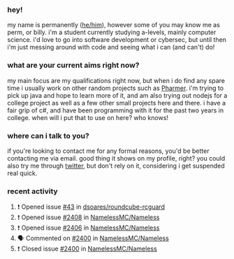 ### hey!
my name is permanently ([he/him](https://pronoun.is/he)), however some of you may know me as perm, or billy. i'm a student currently studying a-levels, mainly computer science. i'd love to go into software development or cybersec, but until then i'm just messing around with code and seeing what i can (and can't) do!

### what are your current aims right now?
my main focus are my qualifications right now, but when i do find any spare time i usually work on other random projects such as [Pharmer](https://github.com/Permanently/Pharmer). i'm trying to pick up java and hope to learn more of it, and am also trying out nodejs for a college project as well as a few other small projects here and there. i have a fair grip of c#, and have been programming with it for the past two years in college. when will i put that to use on here? who knows!

### where can i talk to you?
if you're looking to contact me for any formal reasons, you'd be better contacting me via email. good thing it shows on my profile, right? you could also try me through [twitter](https://twitter.com/permanentlay), but don't rely on it, considering i get suspended real quick.

### recent activity
<!--START_SECTION:activity-->
1. ❗️ Opened issue [#43](https://github.com/dsoares/roundcube-rcguard/issues/43) in [dsoares/roundcube-rcguard](https://github.com/dsoares/roundcube-rcguard)
2. ❗️ Opened issue [#2408](https://github.com/NamelessMC/Nameless/issues/2408) in [NamelessMC/Nameless](https://github.com/NamelessMC/Nameless)
3. ❗️ Opened issue [#2406](https://github.com/NamelessMC/Nameless/issues/2406) in [NamelessMC/Nameless](https://github.com/NamelessMC/Nameless)
4. 🗣 Commented on [#2400](https://github.com/NamelessMC/Nameless/issues/2400) in [NamelessMC/Nameless](https://github.com/NamelessMC/Nameless)
5. ❗️ Closed issue [#2400](https://github.com/NamelessMC/Nameless/issues/2400) in [NamelessMC/Nameless](https://github.com/NamelessMC/Nameless)
<!--END_SECTION:activity-->

